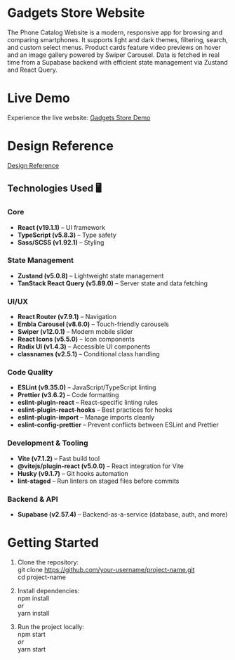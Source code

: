 # Gadgets Store Website

The Phone Catalog Website is a modern, responsive app for browsing and comparing smartphones. It supports light and dark themes, filtering, search, and custom select menus. Product cards feature video previews on hover and an image gallery powered by Swiper Carousel. Data is fetched in real time from a Supabase backend with efficient state management via Zustand and React Query.

# Live Demo

Experience the live website: [Gadgets Store Demo](https://yanaovcharyk.github.io/phone-catalogue/)

# Design Reference

[Design Reference](https://www.figma.com/design/BUusqCIMAWALqfBahnyIiH/Phone-catalog--V2--Original-Dark)

## Technologies Used 🖥️

### Core

- **React (v19.1.1)** – UI framework
- **TypeScript (v5.8.3)** – Type safety
- **Sass/SCSS (v1.92.1)** – Styling

### State Management

- **Zustand (v5.0.8)** – Lightweight state management
- **TanStack React Query (v5.89.0)** – Server state and data fetching

### UI/UX

- **React Router (v7.9.1)** – Navigation
- **Embla Carousel (v8.6.0)** – Touch-friendly carousels
- **Swiper (v12.0.1)** – Modern mobile slider
- **React Icons (v5.5.0)** – Icon components
- **Radix UI (v1.4.3)** – Accessible UI components
- **classnames (v2.5.1)** – Conditional class handling

### Code Quality

- **ESLint (v9.35.0)** – JavaScript/TypeScript linting
- **Prettier (v3.6.2)** – Code formatting
- **eslint-plugin-react** – React-specific linting rules
- **eslint-plugin-react-hooks** – Best practices for hooks
- **eslint-plugin-import** – Manage imports cleanly
- **eslint-config-prettier** – Prevent conflicts between ESLint and Prettier

### Development & Tooling

- **Vite (v7.1.2)** – Fast build tool
- **@vitejs/plugin-react (v5.0.0)** – React integration for Vite
- **Husky (v9.1.7)** – Git hooks automation
- **lint-staged** – Run linters on staged files before commits

### Backend & API

- **Supabase (v2.57.4)** – Backend-as-a-service (database, auth, and more)

# Getting Started

1. Clone the repository:  
   git clone https://github.com/your-username/project-name.git  
   cd project-name

2. Install dependencies:  
   npm install  
   _or_  
   yarn install

3. Run the project locally:  
   npm start  
   _or_  
   yarn start
